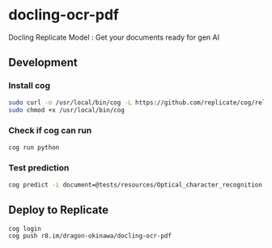 # docling-ocr-pdf
Docling Replicate Model : Get your documents ready for gen AI

## Development
### Install cog
```bash
sudo curl -o /usr/local/bin/cog -L https://github.com/replicate/cog/releases/latest/download/cog_`uname -s`_`uname -m`
sudo chmod +x /usr/local/bin/cog
```

### Check if cog can run
```bash
cog run python
```

### Test prediction
```bash
cog predict -i document=@tests/resources/Optical_character_recognition.pdf
```

## Deploy to Replicate
```bash
cog login
cog push r8.im/dragon-okinawa/docling-ocr-pdf
```